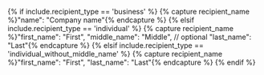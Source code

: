 {% if include.recipient_type == 'business' %}
  {% capture recipient_name %}"name": "Company name"{% endcapture %}
{% elsif include.recipient_type == 'individual' %}
  {% capture recipient_name %}"first_name": "First",
  "middle_name": "Middle", // optional
  "last_name": "Last"{% endcapture %}
{% elsif include.recipient_type == 'individual_without_middle_name' %}
{% capture recipient_name %}"first_name": "First",
  "last_name": "Last"{% endcapture %}
{% endif %}

